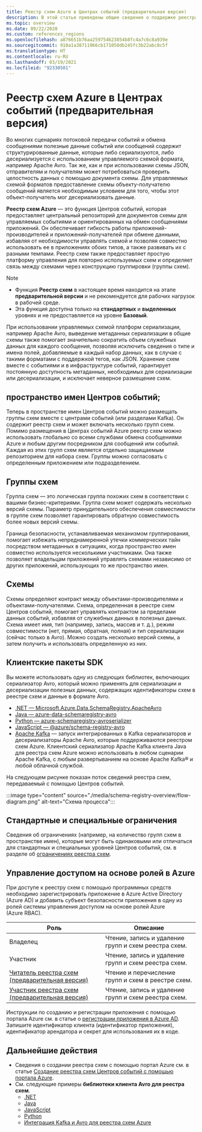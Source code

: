 ```yaml
---
title: Реестр схем Azure в Центрах событий (предварительная версия)
description: В этой статье приведены общие сведения о поддержке реестра схем Центрами событий Azure (предварительная версия).
ms.topic: overview
ms.date: 09/22/2020
ms.custom: references_regions
ms.openlocfilehash: a876651b76aa259754623854b8fc4a7c6c8a939e
ms.sourcegitcommit: 910a1a38711966cb171050db245fc3b22abc8c5f
ms.translationtype: HT
ms.contentlocale: ru-RU
ms.lasthandoff: 03/19/2021
ms.locfileid: "92330501"
---
```

# <a name="azure-schema-registry-in-event-hubs-preview"></a>Реестр схем Azure в Центрах событий (предварительная версия)
Во многих сценариях потоковой передачи событий и обмена сообщениями полезные данные событий или сообщений содержит структурированные данные, которые либо сериализуются, либо десериализуется с использованием управляемого схемой формата, например Apache Avro. Так же, как и при использовании схемы JSON, отправителям и получателям может потребоваться проверить целостность данных с помощью документа схемы. Для управляемых схемой форматов предоставление схемы объекту-получателю сообщений является необходимым условием для того, чтобы этот объект-получатель мог десериализовать данные. 

**Реестр схем Azure** — это функция Центров событий, которая предоставляет центральный репозиторий для документов схемы для управляемых событиями и ориентированных на обмен сообщениями приложений. Он обеспечивает гибкость работы приложений-производителей и приложений-получателей при обмене данными, избавляя от необходимости управлять схемой и позволяя совместно использовать ее в приложениях обоих типов, а также развивать их с разными темпами. Реестр схем также предоставляет простую платформу управления для повторно используемых схем и определяет связь между схемами через конструкцию группировки (группы схем).

> [!NOTE]
> - Функция **Реестр схем** в настоящее время находится на этапе **предварительной версии** и не рекомендуется для рабочих нагрузок в рабочей среде.
> - Эта функция доступна только на **стандартных** и **выделенных** уровнях и не предоставляется на уровне **Базовый**.

При использовании управляемых схемой платформ сериализации, например Apache Avro, выведение метаданных сериализации в общие схемы также помогает значительно сократить объем служебных данных для каждого сообщения, позволяя исключить сведения о типе и имена полей, добавляемые в каждый набор данных, как в случае с такими форматами с поддержкой тегов, как JSON. Хранение схем вместе с событиями и в инфраструктуре событий, гарантирует постоянную доступность метаданных, необходимых для сериализации или десериализации, и исключает неверное размещение схем. 

## <a name="event-hubs-namespace"></a>пространство имен Центров событий;
Теперь в пространстве имен Центров событий можно размещать группы схем вместе с центрами событий (или разделами Kafka). Он содержит реестр схем и может включать несколько групп схем. Помимо размещения в Центрах событий Azure реестр схем можно использовать глобально со всеми службами обмена сообщениями Azure и любым другим посредником для сообщений или событий. Каждая из этих групп схем является отдельно защищаемым репозиторием для набора схем. Группы можно согласовать с определенным приложением или подразделением. 

## <a name="schema-groups"></a>Группы схем
Группа схем — это логическая группа похожих схем в соответствии с вашими бизнес-критериями. Группа схем может содержать несколько версий схемы. Параметр принудительного обеспечения совместимости в группе схем позволяет гарантировать обратную совместимость более новых версий схемы.

Граница безопасности, устанавливаемая механизмом группирования, помогает избежать непреднамеренной утечки коммерческих тайн посредством метаданных в ситуациях, когда пространство имен совместно используется несколькими участниками. Она также позволяет владельцам приложений управлять схемами независимо от других приложений, использующих то же пространство имен.


## <a name="schemas"></a>Схемы
Схемы определяют контракт между объектами-производителями и объектами-получателями. Схема, определенная в реестре схем Центров событий, помогает управлять контрактом за пределами данных событий, избавляя от служебных данных в полезных данных. Схема имеет имя, тип (например, запись, массив и т. д.), режим совместимости (нет, прямая, обратная, полная) и тип сериализации (сейчас только в Avro). Можно создать несколько версий схемы, а затем получить и использовать определенную из них. 

## <a name="client-sdks"></a>Клиентские пакеты SDK
Вы можете использовать одну из следующих библиотек, включающих сериализатор Avro, который можно применять для сериализации и десериализации полезных данных, содержащих идентификаторы схем в реестре схем и данные в формате Avro.

- [.NET — Microsoft.Azure.Data.SchemaRegistry.ApacheAvro](https://github.com/Azure/azure-sdk-for-net/tree/master/sdk/schemaregistry/Microsoft.Azure.Data.SchemaRegistry.ApacheAvro)
- [Java — azure-data-schemaregistry-avro](https://github.com/Azure/azure-sdk-for-java/tree/master/sdk/schemaregistry/azure-data-schemaregistry-avro/)
- [Python — azure-schemaregistry-avroserializer](https://github.com/Azure/azure-sdk-for-python/tree/master/sdk/schemaregistry/azure-schemaregistry-avroserializer)
- [JavaScript — @azure/schema-registry-avro](https://github.com/Azure/azure-sdk-for-js/tree/master/sdk/schemaregistry/schema-registry-avro)
- [Apache Kafka](https://github.com/Azure/azure-schema-registry-for-kafka/) — запуск интегрированных в Kafka сериализаторов и десериализаторы Apache Avro, которые поддерживаются реестром схем Azure. Клиентский сериализатор Apache Kafka клиента Java для реестра схем Azure можно использовать в любом сценарии Apache Kafka, с любым развертыванием на основе Apache Kafka® и любой облачной службой. 

На следующем рисунке показан поток сведений реестра схем, передаваемый с помощью Центров событий. 

:::image type="content" source="./media/schema-registry-overview/flow-diagram.png" alt-text="Схема процесса":::

## <a name="standard-vs-dedicated-limits"></a>Стандартные и специальные ограничения
Сведения об ограничениях (например, на количество групп схем в пространстве имен), которые могут быть одинаковыми или отличаться для стандартных и специальных уровней Центров событий, см. в разделе об [ограничениях реестра схем](../azure-resource-manager/management/azure-subscription-service-limits.md#schema-registry-limitations).

## <a name="azure-role-based-access-control"></a>Управление доступом на основе ролей в Azure
При доступе к реестру схем с помощью программных средств необходимо зарегистрировать приложение в Azure Active Directory (Azure AD) и добавить субъект безопасности приложения в одну из ролей системы управления доступом на основе ролей Azure (Azure RBAC).

| Роль | Описание | 
| ---- | ----------- | 
| Владелец | Чтение, запись и удаление групп и схем реестра схем. |
| Участник | Чтение, запись и удаление групп и схем реестра схем. |
| [Читатель реестра схем (предварительная версия)](../role-based-access-control/built-in-roles.md#schema-registry-reader-preview) | Чтение и перечисление групп и схем в реестре схем. |
| [Участник реестра схем (предварительная версия)](../role-based-access-control/built-in-roles.md#schema-registry-reader-preview) | Чтение, запись и удаление групп и схем реестра схем. |

Инструкции по созданию и регистрации приложения с помощью портала Azure см. в статье о [регистрации приложения в Azure AD](../active-directory/develop/quickstart-register-app.md). Запишите идентификатор клиента (идентификатор приложения), идентификатор арендатора и секрет для использования их в коде. 

## <a name="next-steps"></a>Дальнейшие действия

- Сведения о создании реестра схем с помощью портал Azure см. в статье [Создание реестра схем Центров событий с помощью портала Azure](create-schema-registry.md).
- См. следующие примеры **библиотеки клиента Avro для реестра схем**.
    - [.NET](https://github.com/Azure/azure-sdk-for-net/tree/master/sdk/schemaregistry/Microsoft.Azure.Data.SchemaRegistry.ApacheAvro/tests/Samples)
    - [Java](https://github.com/Azure/azure-sdk-for-java/tree/master/sdk/schemaregistry/azure-data-schemaregistry-avro/src/samples)
    - [JavaScript](https://github.com/Azure/azure-sdk-for-js/tree/master/sdk/schemaregistry/schema-registry-avro/samples )
    - [Python](https://github.com/Azure/azure-sdk-for-python/tree/master/sdk/schemaregistry/azure-schemaregistry-avroserializer/samples )
    - [Интеграция Kafka и Avro для реестра схем Azure](https://github.com/Azure/azure-schema-registry-for-kafka/tree/master/csharp/avro/samples)
